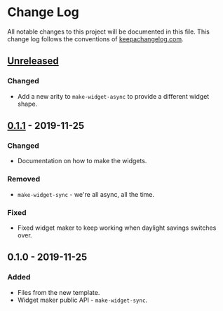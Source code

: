 # Change Log
All notable changes to this project will be documented in this file. This change log follows the conventions of [keepachangelog.com](http://keepachangelog.com/).

## [Unreleased]
### Changed
- Add a new arity to `make-widget-async` to provide a different widget shape.

## [0.1.1] - 2019-11-25
### Changed
- Documentation on how to make the widgets.

### Removed
- `make-widget-sync` - we're all async, all the time.

### Fixed
- Fixed widget maker to keep working when daylight savings switches over.

## 0.1.0 - 2019-11-25
### Added
- Files from the new template.
- Widget maker public API - `make-widget-sync`.

[Unreleased]: https://github.com/your-name/guns-and-ships/compare/0.1.1...HEAD
[0.1.1]: https://github.com/your-name/guns-and-ships/compare/0.1.0...0.1.1
